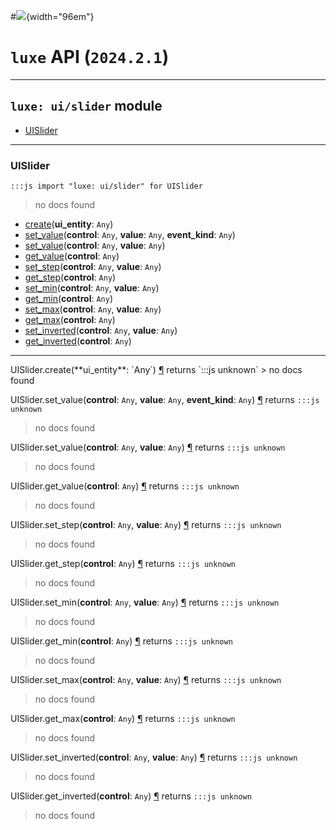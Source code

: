 #![](../../../../../../images/luxe-dark.svg){width="96em"}

# `luxe` API (`2024.2.1`)  


---

## `luxe: ui/slider` module

- [UISlider](#uislider)   

---

### UISlider
`:::js import "luxe: ui/slider" for UISlider`
> no docs found

- [create](#UISlider.create)(**ui_entity**: `Any`)
- [set_value](#UISlider.set_value+3)(**control**: `Any`, **value**: `Any`, **event_kind**: `Any`)
- [set_value](#UISlider.set_value+2)(**control**: `Any`, **value**: `Any`)
- [get_value](#UISlider.get_value)(**control**: `Any`)
- [set_step](#UISlider.set_step+2)(**control**: `Any`, **value**: `Any`)
- [get_step](#UISlider.get_step)(**control**: `Any`)
- [set_min](#UISlider.set_min+2)(**control**: `Any`, **value**: `Any`)
- [get_min](#UISlider.get_min)(**control**: `Any`)
- [set_max](#UISlider.set_max+2)(**control**: `Any`, **value**: `Any`)
- [get_max](#UISlider.get_max)(**control**: `Any`)
- [set_inverted](#UISlider.set_inverted+2)(**control**: `Any`, **value**: `Any`)
- [get_inverted](#UISlider.get_inverted)(**control**: `Any`)

<hr/>
<endpoint module="luxe: ui/slider" class="UISlider" signature="create(ui_entity : Any)"></endpoint>
<signature id="UISlider.create">UISlider.create(**ui_entity**: `Any`)
<a class="headerlink" href="#UISlider.create" title="Permanent link">¶</a></signature>
<span class='api_ret'>returns</span> `:::js unknown`
> no docs found   

<endpoint module="luxe: ui/slider" class="UISlider" signature="set_value(control : Any, value : Any, event_kind : Any)"></endpoint>
<signature id="UISlider.set_value+3">UISlider.set_value(**control**: `Any`, **value**: `Any`, **event_kind**: `Any`)
<a class="headerlink" href="#UISlider.set_value+3" title="Permanent link">¶</a></signature>
<span class='api_ret'>returns</span> `:::js unknown`
> no docs found   

<endpoint module="luxe: ui/slider" class="UISlider" signature="set_value(control : Any, value : Any)"></endpoint>
<signature id="UISlider.set_value+2">UISlider.set_value(**control**: `Any`, **value**: `Any`)
<a class="headerlink" href="#UISlider.set_value+2" title="Permanent link">¶</a></signature>
<span class='api_ret'>returns</span> `:::js unknown`
> no docs found   

<endpoint module="luxe: ui/slider" class="UISlider" signature="get_value(control : Any)"></endpoint>
<signature id="UISlider.get_value">UISlider.get_value(**control**: `Any`)
<a class="headerlink" href="#UISlider.get_value" title="Permanent link">¶</a></signature>
<span class='api_ret'>returns</span> `:::js unknown`
> no docs found   

<endpoint module="luxe: ui/slider" class="UISlider" signature="set_step(control : Any, value : Any)"></endpoint>
<signature id="UISlider.set_step+2">UISlider.set_step(**control**: `Any`, **value**: `Any`)
<a class="headerlink" href="#UISlider.set_step+2" title="Permanent link">¶</a></signature>
<span class='api_ret'>returns</span> `:::js unknown`
> no docs found   

<endpoint module="luxe: ui/slider" class="UISlider" signature="get_step(control : Any)"></endpoint>
<signature id="UISlider.get_step">UISlider.get_step(**control**: `Any`)
<a class="headerlink" href="#UISlider.get_step" title="Permanent link">¶</a></signature>
<span class='api_ret'>returns</span> `:::js unknown`
> no docs found   

<endpoint module="luxe: ui/slider" class="UISlider" signature="set_min(control : Any, value : Any)"></endpoint>
<signature id="UISlider.set_min+2">UISlider.set_min(**control**: `Any`, **value**: `Any`)
<a class="headerlink" href="#UISlider.set_min+2" title="Permanent link">¶</a></signature>
<span class='api_ret'>returns</span> `:::js unknown`
> no docs found   

<endpoint module="luxe: ui/slider" class="UISlider" signature="get_min(control : Any)"></endpoint>
<signature id="UISlider.get_min">UISlider.get_min(**control**: `Any`)
<a class="headerlink" href="#UISlider.get_min" title="Permanent link">¶</a></signature>
<span class='api_ret'>returns</span> `:::js unknown`
> no docs found   

<endpoint module="luxe: ui/slider" class="UISlider" signature="set_max(control : Any, value : Any)"></endpoint>
<signature id="UISlider.set_max+2">UISlider.set_max(**control**: `Any`, **value**: `Any`)
<a class="headerlink" href="#UISlider.set_max+2" title="Permanent link">¶</a></signature>
<span class='api_ret'>returns</span> `:::js unknown`
> no docs found   

<endpoint module="luxe: ui/slider" class="UISlider" signature="get_max(control : Any)"></endpoint>
<signature id="UISlider.get_max">UISlider.get_max(**control**: `Any`)
<a class="headerlink" href="#UISlider.get_max" title="Permanent link">¶</a></signature>
<span class='api_ret'>returns</span> `:::js unknown`
> no docs found   

<endpoint module="luxe: ui/slider" class="UISlider" signature="set_inverted(control : Any, value : Any)"></endpoint>
<signature id="UISlider.set_inverted+2">UISlider.set_inverted(**control**: `Any`, **value**: `Any`)
<a class="headerlink" href="#UISlider.set_inverted+2" title="Permanent link">¶</a></signature>
<span class='api_ret'>returns</span> `:::js unknown`
> no docs found   

<endpoint module="luxe: ui/slider" class="UISlider" signature="get_inverted(control : Any)"></endpoint>
<signature id="UISlider.get_inverted">UISlider.get_inverted(**control**: `Any`)
<a class="headerlink" href="#UISlider.get_inverted" title="Permanent link">¶</a></signature>
<span class='api_ret'>returns</span> `:::js unknown`
> no docs found   


